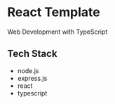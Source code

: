 # React Template
Web Development with TypeScript


## Tech Stack
- node.js
- express.js
- react
- typescript
